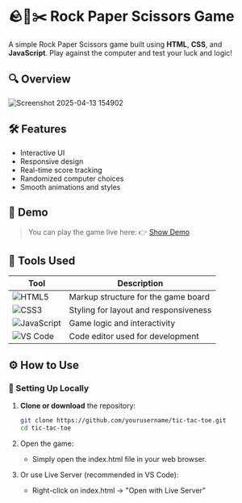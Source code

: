 # 🪨📄✂️ Rock Paper Scissors Game

A simple Rock Paper Scissors game built using **HTML**, **CSS**, and **JavaScript**. Play against the computer and test your luck and logic!

## 🔍 Overview

![Screenshot 2025-04-13 154902](https://github.com/user-attachments/assets/a66f9ce3-628c-4ed3-98f0-bf8553d45e3a)


## 🛠️ Features

- Interactive UI
- Responsive design
- Real-time score tracking
- Randomized computer choices
- Smooth animations and styles

## 🚀 Demo

> You can play the game live here: 👉 [Show Demo](https://tic-tac-toe-6969.netlify.app/)

## 🧰 Tools Used

| Tool         | Description                      |
|--------------|----------------------------------|
| ![HTML5](https://img.icons8.com/color/48/html-5.png) | Markup structure for the game board |
| ![CSS3](https://img.icons8.com/color/48/css3.png)  | Styling for layout and responsiveness |
| ![JavaScript](https://img.icons8.com/color/48/javascript.png) | Game logic and interactivity |
| ![VS Code](https://img.icons8.com/color/48/visual-studio-code-2019.png) | Code editor used for development |


## ⚙️ How to Use

### 🔧 Setting Up Locally

1. **Clone or download** the repository:
   ```bash
   git clone https://github.com/yourusername/tic-tac-toe.git
   cd tic-tac-toe
2. Open the game:

   - Simply open the index.html file in your web browser.

3. Or use Live Server (recommended in VS Code):

   - Right-click on index.html → "Open with Live Server"
